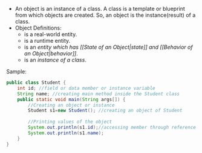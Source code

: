 - An object is an instance of a class. A class is a template or blueprint
from which objects are created. So, an object is the instance(result) of a
class.
- Object Definitions:
	- is a real-world entity.
	- is a runtime entity.
	- is an *entity which has [[State of an Object|state]] and [[Behavior of an Object|behavior]]*.
	- is an *instance of a class*.

Sample:
```Java
public class Student {
	int id; //field or data member or instance variable
	String name; //creating main method inside the Student class
	public static void main(String args[]) {
		//Creating an object or instance
		Student s1=new Student(); //creating an object of Student
		
		//Printing values of the object
		System.out.println(s1.id);//accessing member through reference variable
		System.out.println(s1.name);
	}
}
```
